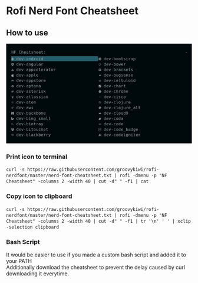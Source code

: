 # Rofi Nerd Font Cheatsheet
## How to use
![Picture](https://github.com/groovykiwi/rofi-nerdfont/blob/master/rofi.png)
### Print icon to terminal
```
curl -s https://raw.githubusercontent.com/groovykiwi/rofi-nerdfont/master/nerd-font-cheatsheet.txt | rofi -dmenu -p "NF Cheatsheet" -columns 2 -width 40 | cut -d" " -f1 | cat
```

### Copy icon to clipboard
```
curl -s https://raw.githubusercontent.com/groovykiwi/rofi-nerdfont/master/nerd-font-cheatsheet.txt | rofi -dmenu -p "NF Cheatsheet" -columns 2 -width 40 | cut -d" " -f1 | tr '\n' ' ' | xclip -selection clipboard
```

### Bash Script
It would be easier to use if you made a custom bash script and added it to your PATH  
Additionally download the cheatsheet to prevent the delay caused by curl downloading it everytime. 
